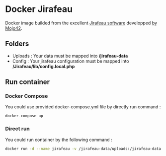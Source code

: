 # Docker Jirafeau

Docker image builded from the excellent [Jirafeau software](https://jirafeau.net) developped [by Mojo42](https://gitlab.com/mojo42/Jirafeau).

## Folders
- Uploads : Your data must be mapped into **/jirafeau-data**
- Config : Your jirafeau configuration must be mapped into **/Jirafeau/lib/config.local.php**

## Run container
### Docker Compose
You could use provided docker-compose.yml file by directly run command :
```bash
docker-compose up
```

### Direct run
You could run container by the following command :
```bash
docker run -d --name jirafeau -v /jirafeau-data/uploads:/jirafeau-data -v /jirafeau-data/config.local.php:/Jirafeau/lib/config.local.php -p 80:80 docker.fricouv.eu/vfricou/jirafeau:latest
```